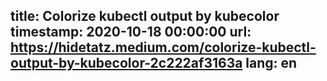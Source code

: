 title: Colorize kubectl output by kubecolor
timestamp: 2020-10-18 00:00:00
url: https://hidetatz.medium.com/colorize-kubectl-output-by-kubecolor-2c222af3163a
lang: en
---
